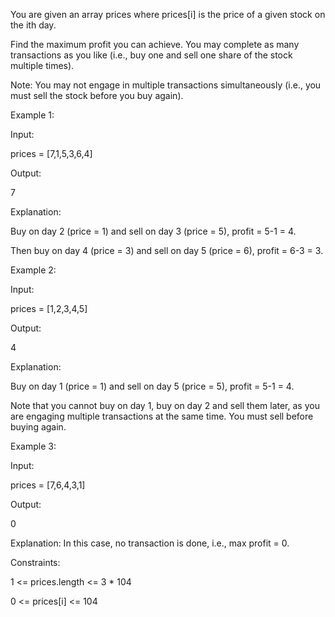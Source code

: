 You are given an array prices where prices[i] is the price of a given stock on the ith day.

Find the maximum profit you can achieve. You may complete as many transactions as you like (i.e., buy one and sell one share of the stock multiple times).

Note: You may not engage in multiple transactions simultaneously (i.e., you must sell the stock before you buy again).




Example 1:

Input: 

prices = [7,1,5,3,6,4]

Output: 

7

Explanation: 

Buy on day 2 (price = 1) and sell on day 3 (price = 5), profit = 5-1 = 4.

Then buy on day 4 (price = 3) and sell on day 5 (price = 6), profit = 6-3 = 3.




Example 2:

Input: 

prices = [1,2,3,4,5]

Output: 

4

Explanation: 

Buy on day 1 (price = 1) and sell on day 5 (price = 5), profit = 5-1 = 4.

Note that you cannot buy on day 1, buy on day 2 and sell them later, as you are engaging multiple transactions at the same time. You must sell before buying again.




Example 3:

Input: 

prices = [7,6,4,3,1]

Output: 

0

Explanation: In this case, no transaction is done, i.e., max profit = 0.




Constraints:

1 <= prices.length <= 3 * 104

0 <= prices[i] <= 104